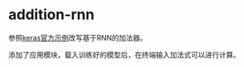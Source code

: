# addition-rnn
参照[keras官方示例](https://github.com/keras-team/keras/blob/master/examples/addition_rnn.py)改写基于RNN的加法器。

添加了应用模块，载入训练好的模型后，在终端输入加法式可以进行计算。
